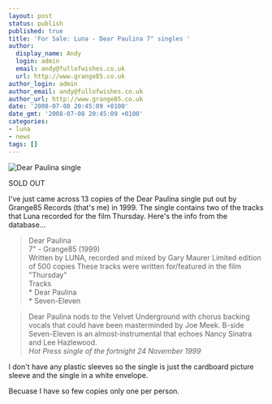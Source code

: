 ```yaml
---
layout: post
status: publish
published: true
title: 'For Sale: Luna - Dear Paulina 7" singles '
author:
  display_name: Andy
  login: admin
  email: andy@fullofwishes.co.uk
  url: http://www.grange85.co.uk
author_login: admin
author_email: andy@fullofwishes.co.uk
author_url: http://www.grange85.co.uk
date: '2008-07-08 20:45:09 +0100'
date_gmt: '2008-07-08 20:45:09 +0100'
categories:
- luna
- news
tags: []
---
```

<div class="imagebox-a"><img src="https://media.fullofwishes.co.uk/02-luna/sleeves/luna_dearpaulina.jpg" alt='Dear Paulina single' class='alignnone' /></div>
<p><ins datetime="2008-07-09T19:06:27+00:00">
<p>SOLD OUT</p>
<p></ins></p>
<p>I've just came across 13 copies of the Dear Paulina single put out by Grange85 Records (that's me) in 1999. The single contains two of the tracks that Luna recorded for the film Thursday. Here's the info from the database...</p>
<blockquote><p>Dear Paulina<br />
7" - Grange85 (1999)<br />
Written by LUNA, recorded and mixed by Gary Maurer Limited edition of 500 copies These tracks were written for/featured in the film "Thursday"<br />
Tracks<br />
    * Dear Paulina<br />
    * Seven-Eleven
</p></blockquote>
<p>
<blockquote>Dear Paulina nods to the Velvet Underground with chorus backing vocals that could have been masterminded by Joe Meek. B-side Seven-Eleven is an almost-instrumental that echoes Nancy Sinatra and Lee Hazlewood.<br />
<em>Hot Press single of the fortnight 24 November 1999</em></p></blockquote>
<p>I don't have any plastic sleeves so the single is just the cardboard picture sleeve and the single in a white envelope.</p>
<p>Becuase I have so few copies only one per person.</p>
